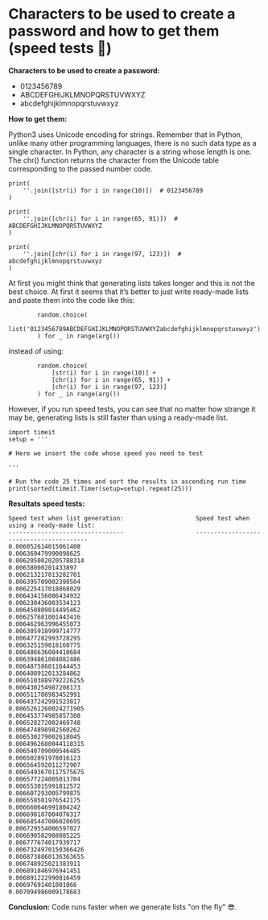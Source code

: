 # Characters to be used to create a password and how to get them (speed tests 🚀)

**Characters to be used to create a password:**
 - 0123456789
 - ABCDEFGHIJKLMNOPQRSTUVWXYZ
 - abcdefghijklmnopqrstuvwxyz

**How to get them:**

Python3 uses Unicode encoding for strings. Remember that in Python, unlike many other programming languages, there is no such data type as a single character. In Python, any character is a string whose length is one.
The chr() function returns the character from the Unicode table corresponding to the passed number code.

```python3
print(
    ''.join([str(i) for i in range(10)])  # 0123456789
)

print(
    ''.join([chr(i) for i in range(65, 91)])  # ABCDEFGHIJKLMNOPQRSTUVWXYZ
)

print(
    ''.join([chr(i) for i in range(97, 123)])  # abcdefghijklmnopqrstuvwxyz
)
```

At first you might think that generating lists takes longer and this is not the best choice. At first it seems that it’s better to just write ready-made lists and paste them into the code like this:
```python3
        random.choice(
            list('0123456789ABCDEFGHIJKLMNOPQRSTUVWXYZabcdefghijklmnopqrstuvwxyz')
        ) for _ in range(arg())
```
instead of using:
```python3
        random.choice(
            [str(i) for i in range(10)] +
            [chr(i) for i in range(65, 91)] +
            [chr(i) for i in range(97, 123)]
        ) for _ in range(arg())
```
However, if you run speed tests, you can see that no matter how strange it may be, generating lists is still faster than using a ready-made list.
```python3
import timeit
setup = '''

# Here we insert the code whose speed you need to test

'''

# Run the code 25 times and sort the results in ascending run time
print(sorted(timeit.Timer(setup=setup).repeat(25)))
```


**Resultats speed tests:**
```
Speed test when list generation:                    Speed test when using a ready-made list:
--------------------------------                    ----------------------------------------
0.006052614015061408                                0.006369479990098625
0.0062050020205788314                               0.00638000201433897
0.006213217013282701                                0.006395709002390504
0.006225417018868029                                0.006434156006434932
0.006230436003534123                                0.006450809014495462
0.006257681001443416                                0.006462963996455073
0.006305918999714777                                0.006477282993728295
0.006325159018160775                                0.006486636004410684
0.006394861004082486                                0.006487586011644453
0.006408912013284862                                0.0065103889792226255
0.006430254987208173                                0.006511708983452991
0.006437242991523817                                0.0065261260024271905
0.006453774985857308                                0.006528272002469748
0.006474898982560262                                0.006530279002618045
0.0064962680044118315                               0.006540709000546485
0.006502891978016123                                0.006564592011272907
0.0065493670117575675                               0.006577224005013704
0.006553015991812572                                0.006607293005799875
0.006558501976542175                                0.006660646991804242
0.006698187004076317                                0.006685447006020695
0.006729554006597027                                0.006690582988085225
0.006777674017939717                                0.0067324970150366426
0.0068738860136363655                               0.006748925021383911
0.006891846976941451                                0.006891222990816459
0.00697691401001066                                 0.007094986009178683
```
**Conclusion:**
Code runs faster when we generate lists "on the fly" 😎. 
